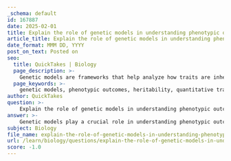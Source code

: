 ```yaml
---
_schema: default
id: 167887
date: 2025-02-01
title: Explain the role of genetic models in understanding phenotypic outcomes.
article_title: Explain the role of genetic models in understanding phenotypic outcomes.
date_format: MMM DD, YYYY
post_on_text: Posted on
seo:
  title: QuickTakes | Biology
  page_description: >-
    Genetic models are frameworks that help analyze how traits are inherited and how genetic variation contributes to observable characteristics, facilitating the understanding of phenotypic outcomes through heritability assessment, analysis of quantitative traits, and interaction with environmental factors.
  page_keywords: >-
    genetic models, phenotypic outcomes, heritability, quantitative traits, environmental interactions, polygenic inheritance, statistical methods, agriculture, medicine, evolutionary insights
author: QuickTakes
question: >-
    Explain the role of genetic models in understanding phenotypic outcomes.
answer: >-
    Genetic models play a crucial role in understanding phenotypic outcomes by providing frameworks that help researchers analyze how traits are inherited and how genetic variation contributes to observable characteristics. Here are several key aspects of how genetic models facilitate this understanding:\n\n1. **Heritability Assessment**: Genetic models allow researchers to estimate the heritability of traits, which is the proportion of phenotypic variation attributable to genetic factors. By analyzing variance components, scientists can determine how much of a trait's variability is due to genetic differences versus environmental influences.\n\n2. **Analysis of Quantitative Traits**: Many traits, such as height or weight, are influenced by multiple genes (polygenic traits). Genetic models, particularly quantitative trait loci (QTL) mapping, help in understanding the continuous range of phenotypes and their distribution. This analysis is essential for identifying the genetic basis of complex traits.\n\n3. **Environmental Interactions**: Genetic models also evaluate how environmental factors interact with genetic potential to shape phenotypic outcomes. This interaction is critical for understanding traits that are not solely determined by genetics but are also influenced by external conditions.\n\n4. **Polygenic Inheritance**: Genetic models illustrate how multiple genes contribute to a single trait, resulting in a continuous range of phenotypes. This understanding is vital for studying traits that do not follow simple Mendelian inheritance patterns.\n\n5. **Statistical Methods**: Tools such as variance, standard deviation, covariance, and correlation coefficients are integral to genetic models. These statistical methods help analyze genetic data, assess relationships between traits, and interpret the complex interactions between genetics and the environment.\n\n6. **Practical Applications**: Genetic models have significant implications in fields such as agriculture and medicine. For instance, understanding gene interactions can lead to the development of crops with desirable traits or therapeutic strategies for genetic disorders.\n\n7. **Evolutionary Insights**: By examining genetic variation within populations, genetic models contribute to our understanding of evolution and adaptation. The random assortment of alleles during gamete formation, as described by Mendel's laws, leads to diverse genetic combinations that are crucial for the survival and evolution of species.\n\nIn summary, genetic models are essential for interpreting the complex relationships between genotypes and phenotypes. They provide a structured approach to understanding how genetic and environmental factors interact to produce the diversity of traits observed in living organisms.
subject: Biology
file_name: explain-the-role-of-genetic-models-in-understanding-phenotypic-outcomes.md
url: /learn/biology/questions/explain-the-role-of-genetic-models-in-understanding-phenotypic-outcomes
score: -1.0
---
```


&nbsp;